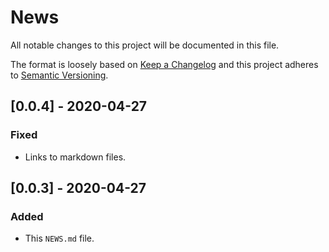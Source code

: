# News

All notable changes to this project will be documented in this file.

The format is loosely based on [Keep a Changelog] and this project adheres to
[Semantic Versioning].

  [Keep a Changelog]: http://keepachangelog.com/
  [Semantic Versioning]: http://semver.org/

## [0.0.4] - 2020-04-27

### Fixed

- Links to markdown files.


## [0.0.3] - 2020-04-27

### Added

- This `NEWS.md` file.
